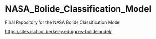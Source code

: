 # NASA_Bolide_Classification_Model
Final Repository for the NASA Bolide Classification Model

https://sites.ischool.berkeley.edu/goes-bolidemodel/

